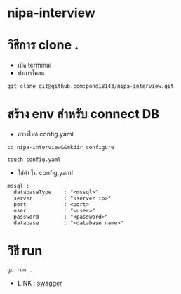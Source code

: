# nipa-interview

# วิธีการ clone .

  - เปิด terminal
  - ทำการโคลน
  ```
  git clone git@github.com:pond18143/nipa-interview.git
  ```
# สร้าง env สำหรับ connect DB
  - สร้างไฟล์ config.yaml
  ```
  cd nipa-interview&&mkdir configure
  ```
  ```
  touch config.yaml
  ```
  - ใส่ค่า ใน config.yaml
  ```
  mssql :
    databaseType    : "<mssql>"
    server          : "<server ip>"
    port            : <port>
    user            : "<user>"
    password        : "<password>"
    database        : "<database name>"
  ```
# วิธี run
  ```
  go run .
  ```
  - LINK : [swagger](http://localhost:8080/swagger/index.html)
